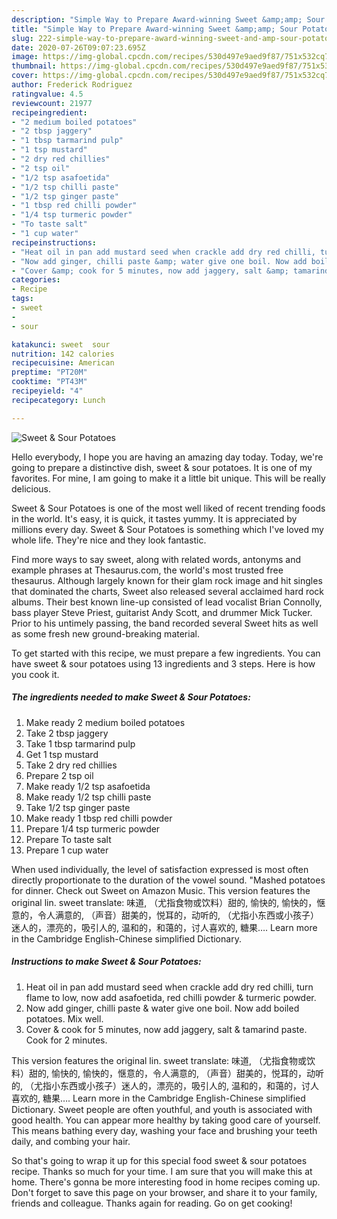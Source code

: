 ```yaml
---
description: "Simple Way to Prepare Award-winning Sweet &amp;amp; Sour Potatoes"
title: "Simple Way to Prepare Award-winning Sweet &amp;amp; Sour Potatoes"
slug: 222-simple-way-to-prepare-award-winning-sweet-and-amp-sour-potatoes
date: 2020-07-26T09:07:23.695Z
image: https://img-global.cpcdn.com/recipes/530d497e9aed9f87/751x532cq70/sweet-sour-potatoes-recipe-main-photo.jpg
thumbnail: https://img-global.cpcdn.com/recipes/530d497e9aed9f87/751x532cq70/sweet-sour-potatoes-recipe-main-photo.jpg
cover: https://img-global.cpcdn.com/recipes/530d497e9aed9f87/751x532cq70/sweet-sour-potatoes-recipe-main-photo.jpg
author: Frederick Rodriguez
ratingvalue: 4.5
reviewcount: 21977
recipeingredient:
- "2 medium boiled potatoes"
- "2 tbsp jaggery"
- "1 tbsp tarmarind pulp"
- "1 tsp mustard"
- "2 dry red chillies"
- "2 tsp oil"
- "1/2 tsp asafoetida"
- "1/2 tsp chilli paste"
- "1/2 tsp ginger paste"
- "1 tbsp red chilli powder"
- "1/4 tsp turmeric powder"
- "To taste salt"
- "1 cup water"
recipeinstructions:
- "Heat oil in pan add mustard seed when crackle add dry red chilli, turn flame to low, now add asafoetida, red chilli powder &amp; turmeric powder."
- "Now add ginger, chilli paste &amp; water give one boil. Now add boiled potatoes. Mix well."
- "Cover &amp; cook for 5 minutes, now add jaggery, salt &amp; tamarind paste. Cook for 2 minutes."
categories:
- Recipe
tags:
- sweet
- 
- sour

katakunci: sweet  sour 
nutrition: 142 calories
recipecuisine: American
preptime: "PT20M"
cooktime: "PT43M"
recipeyield: "4"
recipecategory: Lunch

---
```



![Sweet &amp; Sour Potatoes](https://img-global.cpcdn.com/recipes/530d497e9aed9f87/751x532cq70/sweet-sour-potatoes-recipe-main-photo.jpg)

Hello everybody, I hope you are having an amazing day today. Today, we're going to prepare a distinctive dish, sweet &amp; sour potatoes. It is one of my favorites. For mine, I am going to make it a little bit unique. This will be really delicious.

Sweet &amp; Sour Potatoes is one of the most well liked of recent trending foods in the world. It's easy, it is quick, it tastes yummy. It is appreciated by millions every day. Sweet &amp; Sour Potatoes is something which I've loved my whole life. They're nice and they look fantastic.

Find more ways to say sweet, along with related words, antonyms and example phrases at Thesaurus.com, the world&#39;s most trusted free thesaurus. Although largely known for their glam rock image and hit singles that dominated the charts, Sweet also released several acclaimed hard rock albums. Their best known line-up consisted of lead vocalist Brian Connolly, bass player Steve Priest, guitarist Andy Scott, and drummer Mick Tucker. Prior to his untimely passing, the band recorded several Sweet hits as well as some fresh new ground-breaking material.


To get started with this recipe, we must prepare a few ingredients. You can have sweet &amp; sour potatoes using 13 ingredients and 3 steps. Here is how you cook it.

<!--inarticleads1-->

##### The ingredients needed to make Sweet &amp; Sour Potatoes:

1. Make ready 2 medium boiled potatoes
1. Take 2 tbsp jaggery
1. Take 1 tbsp tarmarind pulp
1. Get 1 tsp mustard
1. Take 2 dry red chillies
1. Prepare 2 tsp oil
1. Make ready 1/2 tsp asafoetida
1. Make ready 1/2 tsp chilli paste
1. Take 1/2 tsp ginger paste
1. Make ready 1 tbsp red chilli powder
1. Prepare 1/4 tsp turmeric powder
1. Prepare To taste salt
1. Prepare 1 cup water


When used individually, the level of satisfaction expressed is most often directly proportionate to the duration of the vowel sound. &#34;Mashed potatoes for dinner. Check out Sweet on Amazon Music. This version features the original lin. sweet translate: 味道, （尤指食物或饮料）甜的, 愉快的, 愉快的，惬意的，令人满意的, （声音）甜美的，悦耳的，动听的, （尤指小东西或小孩子）迷人的，漂亮的，吸引人的, 温和的，和蔼的，讨人喜欢的, 糖果…. Learn more in the Cambridge English-Chinese simplified Dictionary. 

<!--inarticleads2-->

##### Instructions to make Sweet &amp; Sour Potatoes:

1. Heat oil in pan add mustard seed when crackle add dry red chilli, turn flame to low, now add asafoetida, red chilli powder &amp; turmeric powder.
1. Now add ginger, chilli paste &amp; water give one boil. Now add boiled potatoes. Mix well.
1. Cover &amp; cook for 5 minutes, now add jaggery, salt &amp; tamarind paste. Cook for 2 minutes.


This version features the original lin. sweet translate: 味道, （尤指食物或饮料）甜的, 愉快的, 愉快的，惬意的，令人满意的, （声音）甜美的，悦耳的，动听的, （尤指小东西或小孩子）迷人的，漂亮的，吸引人的, 温和的，和蔼的，讨人喜欢的, 糖果…. Learn more in the Cambridge English-Chinese simplified Dictionary. Sweet people are often youthful, and youth is associated with good health. You can appear more healthy by taking good care of yourself. This means bathing every day, washing your face and brushing your teeth daily, and combing your hair. 

So that's going to wrap it up for this special food sweet &amp; sour potatoes recipe. Thanks so much for your time. I am sure that you will make this at home. There's gonna be more interesting food in home recipes coming up. Don't forget to save this page on your browser, and share it to your family, friends and colleague. Thanks again for reading. Go on get cooking!
